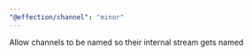 ```yaml
---
"@effection/channel": "minor"
---
```


Allow channels to be named so their internal stream gets named

